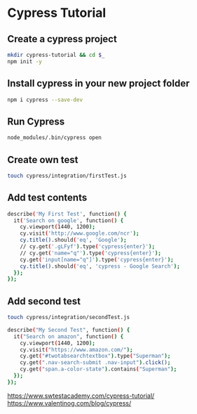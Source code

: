 # Cypress Tutorial

## Create a cypress project

```bash
mkdir cypress-tutorial && cd $_
npm init -y
```

## Install cypress in your new project folder

```bash
npm i cypress --save-dev
```

## Run Cypress

```bash
node_modules/.bin/cypress open
```

## Create own test

```bash
touch cypress/integration/firstTest.js
```

## Add test contents

```bash
describe('My First Test', function() {
  it('Search on google', function() {
    cy.viewport(1440, 1200);
    cy.visit('http://www.google.com/ncr');
    cy.title().should('eq', 'Google');
    // cy.get('.gLFyf').type('cypress{enter}');
    // cy.get('name="q"').type('cypress{enter}');
    cy.get('input[name="q"]').type('cypress{enter}');
    cy.title().should('eq', 'cypress - Google Search');
  });
});
```

## Add second test

```bash
touch cypress/integration/secondTest.js
```

```bash
describe("My Second Test", function() {
  it("Search on amazon", function() {
    cy.viewport(1440, 1200);
    cy.visit("https://www.amazon.com/");
    cy.get("#twotabsearchtextbox").type("Superman");
    cy.get(".nav-search-submit .nav-input").click();
    cy.get("span.a-color-state").contains("Superman");
  });
});
```

https://www.swtestacademy.com/cypress-tutorial/
https://www.valentinog.com/blog/cypress/

